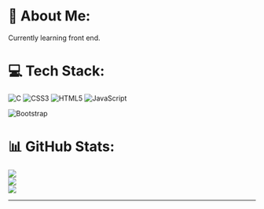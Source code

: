 



<!---
simplyalearner/simplyalearner is a ✨ special ✨ repository because its `README.md` (this file) appears on your GitHub profile.
You can click the Preview link to take a look at your changes.
--->
# 💫 About Me:
Currently learning front end.


# 💻 Tech Stack:
![C](https://img.shields.io/badge/c-%2300599C.svg?style=for-the-badge&logo=c&logoColor=white) ![CSS3](https://img.shields.io/badge/css3-%231572B6.svg?style=for-the-badge&logo=css3&logoColor=white) ![HTML5](https://img.shields.io/badge/html5-%23E34F26.svg?style=for-the-badge&logo=html5&logoColor=white) ![JavaScript](https://img.shields.io/badge/javascript-%23323330.svg?style=for-the-badge&logo=javascript&logoColor=%23F7DF1E) 
<!-- ![Python](https://img.shields.io/badge/python-3670A0?style=for-the-badge&logo=python&logoColor=ffdd54) -->
![Bootstrap](https://img.shields.io/badge/bootstrap-%23563D7C.svg?style=for-the-badge&logo=bootstrap&logoColor=white)
# 📊 GitHub Stats:
![](https://github-readme-stats.vercel.app/api?username=sagarj0&theme=radical&hide_border=false&include_all_commits=true&count_private=true)<br/>
![](https://github-readme-streak-stats.herokuapp.com/?user=sagarj0&theme=radical&hide_border=false)<br/>
![](https://github-readme-stats.vercel.app/api/top-langs/?username=sagarj0&theme=radical&hide_border=false&include_all_commits=true&count_private=true&layout=compact)

---
<!-- [![](https://visitcount.itsvg.in/api?id=sagar-joshi83&icon=0&color=0)](https://visitcount.itsvg.in) -->

<!-- Proudly created with GPRM ( https://gprm.itsvg.in ) -->
